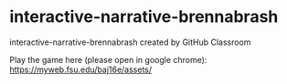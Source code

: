 # interactive-narrative-brennabrash
interactive-narrative-brennabrash created by GitHub Classroom

Play the game here (please open in google chrome): https://myweb.fsu.edu/baj16e/assets/ 
